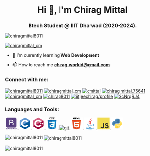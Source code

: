 <h1 align="center">Hi 👋, I'm Chirag Mittal</h1>
<h3 align="center">Btech Student @ IIIT Dharwad (2020-2024).</h3>

<p align="left"> <img src="https://komarev.com/ghpvc/?username=chiragmittal8011&label=Profile%20views&color=0e75b6&style=flat" alt="chiragmittal8011" /> </p>

<p align="left"> <a href="https://twitter.com/chiragmittal_cm" target="blank"><img src="https://img.shields.io/twitter/follow/chiragmittal_cm?logo=twitter&style=for-the-badge" alt="chiragmittal_cm" /></a> </p>

- 🌱 I’m currently learning **Web Development**

- 📫 How to reach me **chirag.workid@gmail.com**

<h3 align="left">Connect with me:</h3>
<p align="left">
<a href="https://codepen.io/chiragmittal8011" target="blank"><img align="center" src="https://raw.githubusercontent.com/rahuldkjain/github-profile-readme-generator/master/src/images/icons/Social/codepen.svg" alt="chiragmittal8011" height="30" width="40" /></a>
<a href="https://twitter.com/chiragmittal_cm" target="blank"><img align="center" src="https://raw.githubusercontent.com/rahuldkjain/github-profile-readme-generator/master/src/images/icons/Social/twitter.svg" alt="chiragmittal_cm" height="30" width="40" /></a>
<a href="https://linkedin.com/in/cmittal" target="blank"><img align="center" src="https://raw.githubusercontent.com/rahuldkjain/github-profile-readme-generator/master/src/images/icons/Social/linked-in-alt.svg" alt="cmittal" height="30" width="40" /></a>
<a href="https://fb.com/chirag.mittal.75641" target="blank"><img align="center" src="https://raw.githubusercontent.com/rahuldkjain/github-profile-readme-generator/master/src/images/icons/Social/facebook.svg" alt="chirag.mittal.75641" height="30" width="40" /></a>
<a href="https://instagram.com/chiragmittal_cm" target="blank"><img align="center" src="https://raw.githubusercontent.com/rahuldkjain/github-profile-readme-generator/master/src/images/icons/Social/instagram.svg" alt="chiragmittal_cm" height="30" width="40" /></a>
<a href="https://www.codechef.com/users/chirag8011" target="blank"><img align="center" src="https://cdn.jsdelivr.net/npm/simple-icons@3.1.0/icons/codechef.svg" alt="chirag8011" height="30" width="40" /></a>
<a href="https://auth.geeksforgeeks.org/user/iitjeechirag/profile" target="blank"><img align="center" src="https://raw.githubusercontent.com/rahuldkjain/github-profile-readme-generator/master/src/images/icons/Social/geeks-for-geeks.svg" alt="iitjeechirag/profile" height="30" width="40" /></a>
<a href="https://discord.gg/ScNrqRJ4" target="blank"><img align="center" src="https://raw.githubusercontent.com/rahuldkjain/github-profile-readme-generator/master/src/images/icons/Social/discord.svg" alt="ScNrqRJ4" height="30" width="40" /></a>
</p>

<h3 align="left">Languages and Tools:</h3>
<p align="left"> <a href="https://getbootstrap.com" target="_blank"> <img src="https://raw.githubusercontent.com/devicons/devicon/master/icons/bootstrap/bootstrap-plain-wordmark.svg" alt="bootstrap" width="40" height="40"/> </a> <a href="https://www.cprogramming.com/" target="_blank"> <img src="https://raw.githubusercontent.com/devicons/devicon/master/icons/c/c-original.svg" alt="c" width="40" height="40"/> </a> <a href="https://www.w3schools.com/cpp/" target="_blank"> <img src="https://raw.githubusercontent.com/devicons/devicon/master/icons/cplusplus/cplusplus-original.svg" alt="cplusplus" width="40" height="40"/> </a> <a href="https://www.w3schools.com/css/" target="_blank"> <img src="https://raw.githubusercontent.com/devicons/devicon/master/icons/css3/css3-original-wordmark.svg" alt="css3" width="40" height="40"/> </a> <a href="https://git-scm.com/" target="_blank"> <img src="https://www.vectorlogo.zone/logos/git-scm/git-scm-icon.svg" alt="git" width="40" height="40"/> </a> <a href="https://www.w3.org/html/" target="_blank"> <img src="https://raw.githubusercontent.com/devicons/devicon/master/icons/html5/html5-original-wordmark.svg" alt="html5" width="40" height="40"/> </a> <a href="https://www.java.com" target="_blank"> <img src="https://raw.githubusercontent.com/devicons/devicon/master/icons/java/java-original.svg" alt="java" width="40" height="40"/> </a> <a href="https://developer.mozilla.org/en-US/docs/Web/JavaScript" target="_blank"> <img src="https://raw.githubusercontent.com/devicons/devicon/master/icons/javascript/javascript-original.svg" alt="javascript" width="40" height="40"/> </a> <a href="https://www.python.org" target="_blank"> <img src="https://raw.githubusercontent.com/devicons/devicon/master/icons/python/python-original.svg" alt="python" width="40" height="40"/> </a> </p>

<p><img align="left" src="https://github-readme-stats.vercel.app/api/top-langs?username=chiragmittal8011&show_icons=true&locale=en&layout=compact" alt="chiragmittal8011" /></p>

<p>&nbsp;<img align="center" src="https://github-readme-stats.vercel.app/api?username=chiragmittal8011&show_icons=true&locale=en" alt="chiragmittal8011" /></p>

<p><img align="center" src="https://github-readme-streak-stats.herokuapp.com/?user=chiragmittal8011&" alt="chiragmittal8011" /></p>
